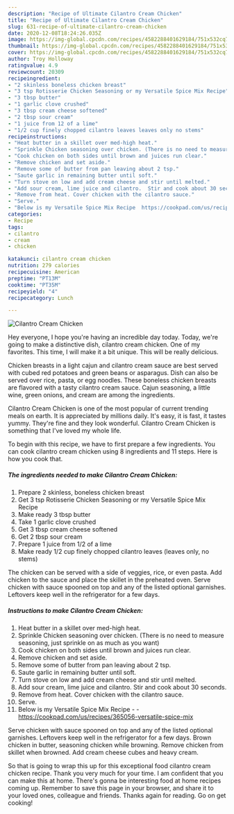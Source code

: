 ```yaml
---
description: "Recipe of Ultimate Cilantro Cream Chicken"
title: "Recipe of Ultimate Cilantro Cream Chicken"
slug: 631-recipe-of-ultimate-cilantro-cream-chicken
date: 2020-12-08T18:24:26.035Z
image: https://img-global.cpcdn.com/recipes/4582288401629184/751x532cq70/cilantro-cream-chicken-recipe-main-photo.jpg
thumbnail: https://img-global.cpcdn.com/recipes/4582288401629184/751x532cq70/cilantro-cream-chicken-recipe-main-photo.jpg
cover: https://img-global.cpcdn.com/recipes/4582288401629184/751x532cq70/cilantro-cream-chicken-recipe-main-photo.jpg
author: Troy Holloway
ratingvalue: 4.9
reviewcount: 20309
recipeingredient:
- "2 skinless boneless chicken breast"
- "3 tsp Rotisserie Chicken Seasoning or my Versatile Spice Mix Recipe"
- "3 tbsp butter"
- "1 garlic clove crushed"
- "3 tbsp cream cheese softened"
- "2 tbsp sour cream"
- "1 juice from 12 of a lime"
- "1/2 cup finely chopped cilantro leaves leaves only no stems"
recipeinstructions:
- "Heat butter in a skillet over med-high heat."
- "Sprinkle Chicken seasoning over chicken. (There is no need to measure seasoning,  just sprinkle on as much as you want)"
- "Cook chicken on both sides until brown and juices run clear."
- "Remove chicken and set aside."
- "Remove some of butter from pan leaving about 2 tsp."
- "Saute garlic in remaining butter until soft."
- "Turn stove on low and add cream cheese and stir until melted."
- "Add sour cream, lime juice and cilantro.  Stir and cook about 30 seconds."
- "Remove from heat. Cover chicken with the cilantro sauce."
- "Serve."
- "Below is my Versatile Spice Mix Recipe  https://cookpad.com/us/recipes/365056-versatile-spice-mix"
categories:
- Recipe
tags:
- cilantro
- cream
- chicken

katakunci: cilantro cream chicken 
nutrition: 279 calories
recipecuisine: American
preptime: "PT13M"
cooktime: "PT35M"
recipeyield: "4"
recipecategory: Lunch

---
```



![Cilantro Cream Chicken](https://img-global.cpcdn.com/recipes/4582288401629184/751x532cq70/cilantro-cream-chicken-recipe-main-photo.jpg)

Hey everyone, I hope you're having an incredible day today. Today, we're going to make a distinctive dish, cilantro cream chicken. One of my favorites. This time, I will make it a bit unique. This will be really delicious.

Chicken breasts in a light cajun and cilantro cream sauce are best served with cubed red potatoes and green beans or asparagus. Dish can also be served over rice, pasta, or egg noodles. These boneless chicken breasts are flavored with a tasty cilantro cream sauce. Cajun seasoning, a little wine, green onions, and cream are among the ingredients.

Cilantro Cream Chicken is one of the most popular of current trending meals on earth. It is appreciated by millions daily. It's easy, it is fast, it tastes yummy. They're fine and they look wonderful. Cilantro Cream Chicken is something that I've loved my whole life.


To begin with this recipe, we have to first prepare a few ingredients. You can cook cilantro cream chicken using 8 ingredients and 11 steps. Here is how you cook that.

<!--inarticleads1-->

##### The ingredients needed to make Cilantro Cream Chicken:

1. Prepare 2 skinless, boneless chicken breast
1. Get 3 tsp Rotisserie Chicken Seasoning or my Versatile Spice Mix Recipe
1. Make ready 3 tbsp butter
1. Take 1 garlic clove crushed
1. Get 3 tbsp cream cheese softened
1. Get 2 tbsp sour cream
1. Prepare 1 juice from 1/2 of a lime
1. Make ready 1/2 cup finely chopped cilantro leaves (leaves only, no stems)


The chicken can be served with a side of veggies, rice, or even pasta. Add chicken to the sauce and place the skillet in the preheated oven. Serve chicken with sauce spooned on top and any of the listed optional garnishes. Leftovers keep well in the refrigerator for a few days. 

<!--inarticleads2-->

##### Instructions to make Cilantro Cream Chicken:

1. Heat butter in a skillet over med-high heat.
1. Sprinkle Chicken seasoning over chicken. (There is no need to measure seasoning,  just sprinkle on as much as you want)
1. Cook chicken on both sides until brown and juices run clear.
1. Remove chicken and set aside.
1. Remove some of butter from pan leaving about 2 tsp.
1. Saute garlic in remaining butter until soft.
1. Turn stove on low and add cream cheese and stir until melted.
1. Add sour cream, lime juice and cilantro.  Stir and cook about 30 seconds.
1. Remove from heat. Cover chicken with the cilantro sauce.
1. Serve.
1. Below is my Versatile Spice Mix Recipe -  - https://cookpad.com/us/recipes/365056-versatile-spice-mix


Serve chicken with sauce spooned on top and any of the listed optional garnishes. Leftovers keep well in the refrigerator for a few days. Brown chicken in butter, seasoning chicken while browning. Remove chicken from skillet when browned. Add cream cheese cubes and heavy cream. 

So that is going to wrap this up for this exceptional food cilantro cream chicken recipe. Thank you very much for your time. I am confident that you can make this at home. There's gonna be interesting food at home recipes coming up. Remember to save this page in your browser, and share it to your loved ones, colleague and friends. Thanks again for reading. Go on get cooking!
